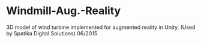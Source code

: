 # Windmill-Aug.-Reality
3D model of wind turbine implemented for augmented reality in Unity. (Used by Spatika Digital Solutions) 06/2015
